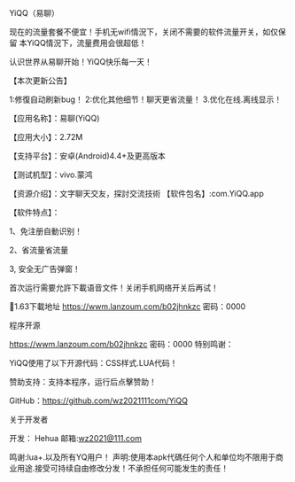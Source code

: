 YiQQ（易聊）

现在的流量套餐不便宜！手机无wifi情況下，关闭不需要的软件流量开关，如仅保留 本YiQQ情況下，流量费用会很超低！

认识世界从易聊开始！YiQQ快乐每一天！


【本次更新公告】

1:修復自动刷新bug！ 2:优化其他细节！聊天更省流量！ 3.优化在线.离线显示！


【应用名称】：易聊(YiQQ)

【应用大小】：2.72M

【支持平台】：安卓(Android)4.4+及更高版本

【测试机型】：vivo.蒙鸿

【资源介绍】：文字聊天交友，探討交流技術
【软件包名】:com.YiQQ.app


【软件特点】：

1、免注册自動识别！

2、省流量省流量

3, 安全无广告弹窗！

首次运行需要允許下載语音文件！关闭手机网络开关后再试！

🌹1.63下載地址 https://wwm.lanzoum.com/b02jhnkzc 密码：0000

程序开源

https://wwm.lanzoum.com/b02jhnkzc 密码：0000
特别鸣谢：

YiQQ使用了以下开源代码：CSS样式.LUA代码！

赞助支持：支持本程序，运行后点擊赞助！

GitHub：https://github.com/wz2021111com/YiQQ

关于开发者

开发： Hehua
邮箱:wz2021@111.com

鸣谢:lua+.以及所有YQ用户！
声明:使用本apk代碼任何个人和单位均不限用于商业用途.接受可持续自由修改分发！不承担任何可能发生的责任！
